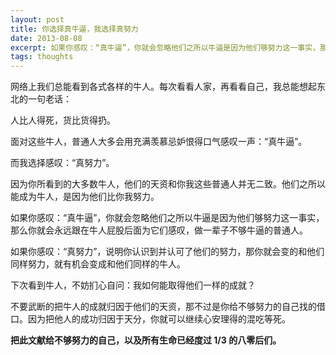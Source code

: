 ```yaml
---
layout: post
title: 你选择真牛逼，我选择真努力
date: 2013-08-08
excerpt: 如果你感叹：“真牛逼”，你就会忽略他们之所以牛逼是因为他们够努力这一事实，那么你就会永远跟在牛人屁股后面为它们感叹，做一辈子不够牛逼的普通人。
tags: thoughts
---
```

网络上我们总能看到各式各样的牛人。每次看看人家，再看看自己，我总能想起东北的一句老话：

人比人得死，货比货得扔。

面对这些牛人，普通人大多会用充满羡慕忌妒恨得口气感叹一声：“真牛逼”。

而我选择感叹：“真努力”。

因为你所看到的大多数牛人，他们的天资和你我这些普通人并无二致。他们之所以能成为牛人，是因为他们比你我努力。

如果你感叹：“真牛逼”，你就会忽略他们之所以牛逼是因为他们够努力这一事实，那么你就会永远跟在牛人屁股后面为它们感叹，做一辈子不够牛逼的普通人。

如果你感叹：“真努力”，说明你认识到并认可了他们的努力，那你就会变的和他们同样努力，就有机会变成和他们同样的牛人。

下次看到牛人，不妨扪心自问：我如何能取得他们一样的成就？

不要武断的把牛人的成就归因于他们的天资，那不过是你给不够努力的自己找的借口。因为把他人的成功归因于天分，你就可以继续心安理得的混吃等死。

**把此文献给不够努力的自己，以及所有生命已经度过 1/3 的八零后们。**